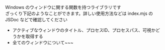 Windows のウィンドウに関する関数を持つライブラリです  
ざっくり下記のようなことができます。詳しい使用方法などは index.mjs の JSDoc などで確認してください

- アクティブなウィンドウのタイトル、プロセスID、プロセスパス、可視かどうかを取得する
- 全てのウィンドウについて~~~
